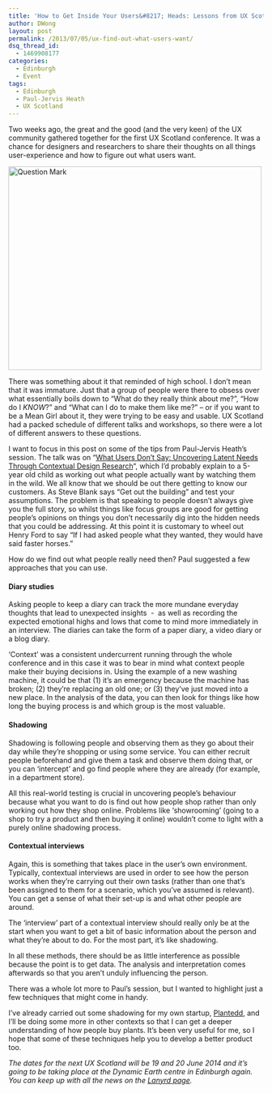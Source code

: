 ```yaml
---
title: 'How to Get Inside Your Users&#8217; Heads: Lessons from UX Scotland 2013'
author: DWong
layout: post
permalink: /2013/07/05/ux-find-out-what-users-want/
dsq_thread_id:
  - 1469908177
categories:
  - Edinburgh
  - Event
tags:
  - Edinburgh
  - Paul-Jervis Heath
  - UX Scotland
---
```

Two weeks ago, the great and the good (and the very keen) of the UX community gathered together for the first UX Scotland conference. It was a chance for designers and researchers to share their thoughts on all things user-experience and how to figure out what users want.

<div>
  <a href=""></a>
</div>

[<img class="aligncenter size-full wp-image-12071" alt="Question Mark" src="http://www.rookieoven.com/wp-content/uploads/2013/07/Question-Mark.png" width="500" height="402" />][1]

There was something about it that reminded of high school. I don’t mean that it was immature. Just that a group of people were there to obsess over what essentially boils down to “What do they really think about me?”, “How do I *KNOW*?” and “What can I do to make them like me?” – or if you want to be a Mean Girl about it, they were trying to be easy and usable. UX Scotland had a packed schedule of different talks and workshops, so there were a lot of different answers to these questions.

I want to focus in this post on some of the tips from Paul-Jervis Heath&#8217;s session. The talk was on &#8220;[What Users Don&#8217;t Say: Uncovering Latent Needs Through Contextual Design Research][2]&#8220;, which I&#8217;d probably explain to a 5-year old child as working out what people actually want by watching them in the wild. We all know that we should be out there getting to know our customers. As Steve Blank says &#8220;Get out the building&#8221; and test your assumptions. The problem is that speaking to people doesn&#8217;t always give you the full story, so whilst things like focus groups are good for getting people&#8217;s opinions on things you don&#8217;t necessarily dig into the hidden needs that you could be addressing. At this point it is customary to wheel out Henry Ford to say &#8220;If I had asked people what they wanted, they would have said faster horses.&#8221;

How do we find out what people really need then? Paul suggested a few approaches that you can use.

#### Diary studies

Asking people to keep a diary can track the more mundane everyday thoughts that lead to unexpected insights  -  as well as recording the expected emotional highs and lows that come to mind more immediately in an interview. The diaries can take the form of a paper diary, a video diary or a blog diary.

&#8216;Context&#8217; was a consistent undercurrent running through the whole conference and in this case it was to bear in mind what context people make their buying decisions in. Using the example of a new washing machine, it could be that (1) it&#8217;s an emergency because the machine has broken; (2) they&#8217;re replacing an old one; or (3) they&#8217;ve just moved into a new place. In the analysis of the data, you can then look for things like how long the buying process is and which group is the most valuable.

#### Shadowing

Shadowing is following people and observing them as they go about their day while they&#8217;re shopping or using some service. You can either recruit people beforehand and give them a task and observe them doing that, or you can &#8216;intercept&#8217; and go find people where they are already (for example, in a department store).

All this real-world testing is crucial in uncovering people&#8217;s behaviour because what you want to do is find out how people shop rather than only working out how they shop online. Problems like &#8216;showrooming&#8217; (going to a shop to try a product and then buying it online) wouldn&#8217;t come to light with a purely online shadowing process.

#### Contextual interviews

Again, this is something that takes place in the user&#8217;s own environment. Typically, contextual interviews are used in order to see how the person works when they&#8217;re carrying out their own tasks (rather than one that&#8217;s been assigned to them for a scenario, which you&#8217;ve assumed is relevant). You can get a sense of what their set-up is and what other people are around.

The &#8216;interview&#8217; part of a contextual interview should really only be at the start when you want to get a bit of basic information about the person and what they&#8217;re about to do. For the most part, it&#8217;s like shadowing.

In all these methods, there should be as little interference as possible because the point is to get data. The analysis and interpretation comes afterwards so that you aren&#8217;t unduly influencing the person.

There was a whole lot more to Paul&#8217;s session, but I wanted to highlight just a few techniques that might come in handy.

I&#8217;ve already carried out some shadowing for my own startup, [Plantedd][3], and I&#8217;ll be doing some more in other contexts so that I can get a deeper understanding of how people buy plants. It&#8217;s been very useful for me, so I hope that some of these techniques help you to develop a better product too.

*The dates for the next UX Scotland will be 19 and 20 June 2014 and it&#8217;s going to be taking place at the Dynamic Earth centre in Edinburgh again. You can keep up with all the news on the [Lanyrd page][4].*

 [1]: http://www.rookieoven.com/wp-content/uploads/2013/07/Question-Mark.png
 [2]: https://speakerdeck.com/pauljervisheath/what-users-dont-say-uncovering-latent-needs-through-design-research
 [3]: http://www.plantedd.com/
 [4]: http://lanyrd.com/2014/uxscot/